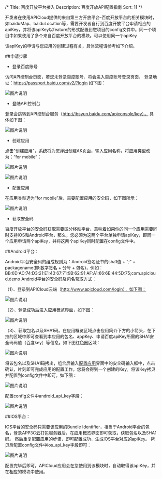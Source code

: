 /*
Title: 百度开放平台接入
Description: 百度开放API配置指南
Sort: 11
*/

开发者在使用APICloud提供的来自第三方开放平台-百度开放平台的相关模块时，如baiduMap、baiduLocation等，需要开发者自行到百度开放平台申请相应的apiKey，并将该apiKey以feature的形式配置到您项目的config文件中。同一个项目中如果使用了多个来自百度开放平台的模块，可以使用同一个apiKey

该apiKey的申请与您应用的创建过程有关，具体流程请参考如下介绍。

##申请步骤

- 登录百度账号

访问API控制台页面，若您未登录百度账号，将会进入百度账号登录页面，
登录地址：https://passport.baidu.com/v2/?login
如下图：

![图片说明](/img/docImage/94.png) 
 
- 登陆API控制台

登录会跳转到API控制台服务（http://lbsyun.baidu.com/apiconsole/key），
具体如下图：

![图片说明](/img/docImage/95.png) 

- 创建应用

点击"创建应用"，系统将为您弹出创建AK页面，输入应用名称，将应用类型改为：“for mobile”：
 
![图片说明](/img/docImage/96.png)
 
![图片说明](/img/docImage/97.png)

- 配置应用<div id="100"></div>

在应用类型选为“for mobile”后，需要配置应用的安全码，如下图所示：

![图片说明](/img/docImage/98.jpg) 

- 获取安全码

百度开放平台的安全码获取需要区分移动平台，意味着如果你的同一个应用需要同时支持IOS和Android平台，那么，您必须为这两个平台单独申请apiKey，即同一个应用申请两个apiKey，并将这两个apiKey同时配置在config文件中。 

##Android平台：

Android平台安全码的组成规则为：Android签名证书的sha1值 + “;” + packagename(即:数字签名 + 分号 + 包名)，例如：
BB:0D:AC:74:D3:21:E1:43:67:71:9B:62:91:AF:A1:66:6E:44:5D:75;com.apicloud.demo
Android平台的安全码及包名获取方式：

（1）、登录到APICloud云端（http://www.apicloud.com/login），如下图：
 
![图片说明](/img/docImage/99.png)

（2）、登录成功后进入应用概览界面，如下图：

![图片说明](/img/docImage/100.png)
 
（3）、获取包名以及SHA1码。在应用概览区域点击应用简介下方的小箭头，在下拉的区域中即可查看到本应用的包名、appKey、申请百度apiKey所需的SHA1安全码码值（百度key）等信息。如下图红色圈区域：
 
![图片说明](/img/docImage/101.png)

将该包名以及SHA1码拷出，组合后输入[配置应用](#100)界面中的安全码输入框中，点击确认，片刻即可完成应用的配置工作，您将会得到一个创建的Key，将该Key拷贝并配置到config文件中即可，如下图：
 
![图片说明](/img/docImage/102.png)

配置config文件中android_api_key字段：

![图片说明](/img/docImage/103.png)

##IOS平台：

IOS平台的安全码只需要该应用的Bundle Identifier，相当于Android平台的包名，登录APP3C云打包服务器后，在应用概览界面即可获取，获取包名以及SHA1码。
然后重复[配置应用](#100)的步骤，即可配置成功，生成IOS平台对应的apiKey。
拷贝后配置config文件中ios_api_key字段即可：
 
![图片说明](/img/docImage/104.png)

配置完毕后即可，APICloud应用会在您使用到该模块时，自动取得该apiKey，并在相应的模块中使用。
